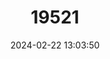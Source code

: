 ---
title: "19521"
category: "Rhinolophus adami"
draft: false
date: 2024-02-22 13:03:50
languages:
  English: ["Adam's Horseshoe Bat"]
---
